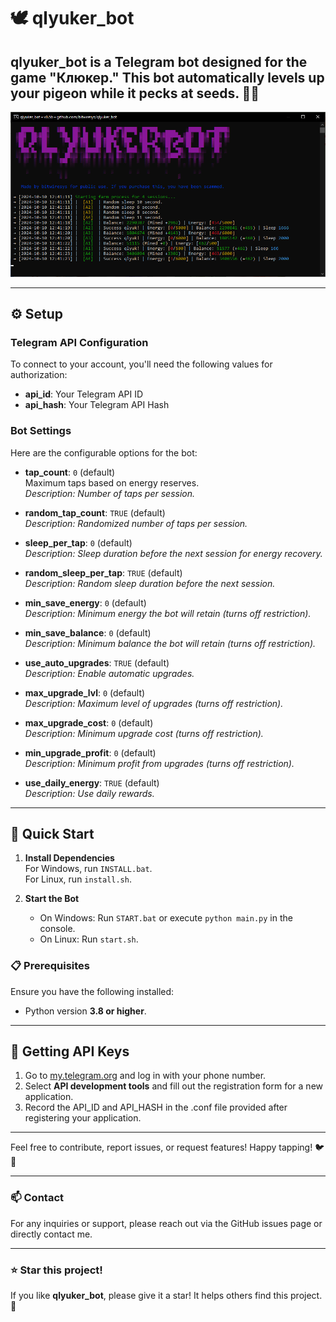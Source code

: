 # 🕊️ qlyuker_bot

**qlyuker_bot** is a Telegram bot designed for the game "Клюкер." This bot automatically levels up your pigeon while it pecks at seeds. 🥳🌱
---

![base](.github/images/base.png)

---

## ⚙️ Setup

### **Telegram API Configuration**
To connect to your account, you'll need the following values for authorization:

- **api_id**: Your Telegram API ID
- **api_hash**: Your Telegram API Hash

### **Bot Settings**
Here are the configurable options for the bot:

- **tap_count**: `0` (default)  
  Maximum taps based on energy reserves.  
  *Description: Number of taps per session.*

- **random_tap_count**: `TRUE` (default)  
  *Description: Randomized number of taps per session.*

- **sleep_per_tap**: `0` (default)  
  *Description: Sleep duration before the next session for energy recovery.*

- **random_sleep_per_tap**: `TRUE` (default)  
  *Description: Random sleep duration before the next session.*

- **min_save_energy**: `0` (default)  
  *Description: Minimum energy the bot will retain (turns off restriction).*

- **min_save_balance**: `0` (default)  
  *Description: Minimum balance the bot will retain (turns off restriction).*

- **use_auto_upgrades**: `TRUE` (default)  
  *Description: Enable automatic upgrades.*

- **max_upgrade_lvl**: `0` (default)  
  *Description: Maximum level of upgrades (turns off restriction).*

- **max_upgrade_cost**: `0` (default)  
  *Description: Minimum upgrade cost (turns off restriction).*

- **min_upgrade_profit**: `0` (default)  
  *Description: Minimum profit from upgrades (turns off restriction).*

- **use_daily_energy**: `TRUE` (default)  
  *Description: Use daily rewards.*

---

## 🚀 Quick Start

1. **Install Dependencies**  
   For Windows, run `INSTALL.bat`.  
   For Linux, run `install.sh`.

2. **Start the Bot**  
   - On Windows: Run `START.bat` or execute `python main.py` in the console.  
   - On Linux: Run `start.sh`.

### 📋 Prerequisites
Ensure you have the following installed:
- Python version **3.8 or higher**.

---

## 🔑 Getting API Keys

1. Go to [my.telegram.org](https://my.telegram.org) and log in with your phone number.
2. Select **API development tools** and fill out the registration form for a new application.
3. Record the API_ID and API_HASH in the .conf file provided after registering your application.

---

Feel free to contribute, report issues, or request features! Happy tapping! 🐦💖

--- 

### 📫 Contact
For any inquiries or support, please reach out via the GitHub issues page or directly contact me.

--- 

### ⭐️ Star this project!
If you like **qlyuker_bot**, please give it a star! It helps others find this project. 🌟
